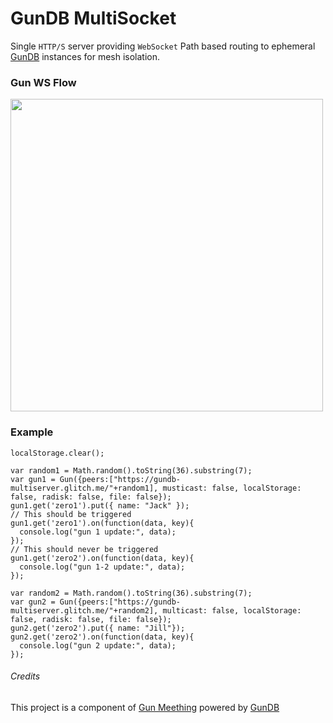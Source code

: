 # GunDB MultiSocket
Single `HTTP/S` server providing `WebSocket` Path based routing to ephemeral [GunDB](https://gun.eco) instances for mesh isolation.

### Gun WS Flow

<img src="https://user-images.githubusercontent.com/1423657/79556065-d4b55e00-80a0-11ea-8a6a-b85aa0c90cf0.png" width=500/>


### Example
```
localStorage.clear();

var random1 = Math.random().toString(36).substring(7);
var gun1 = Gun({peers:["https://gundb-multiserver.glitch.me/"+random1], musticast: false, localStorage: false, radisk: false, file: false});
gun1.get('zero1').put({ name: "Jack" });
// This should be triggered
gun1.get('zero1').on(function(data, key){
  console.log("gun 1 update:", data);
});
// This should never be triggered
gun1.get('zero2').on(function(data, key){
  console.log("gun 1-2 update:", data);
});

var random2 = Math.random().toString(36).substring(7);
var gun2 = Gun({peers:["https://gundb-multiserver.glitch.me/"+random2], multicast: false, localStorage: false, radisk: false, file: false});
gun2.get('zero2').put({ name: "Jill"});
gun2.get('zero2').on(function(data, key){
  console.log("gun 2 update:", data);
});
```

###### Credits
This project is a component of [Gun Meething](https://github.com/meething/webrtc-gun) powered by [GunDB](https://gun.eco)

